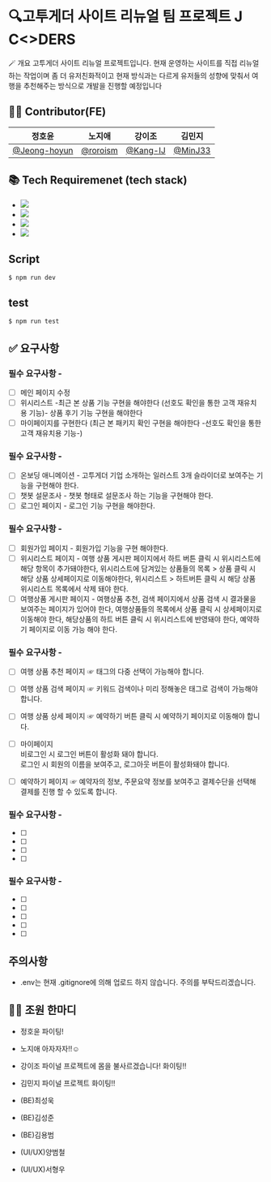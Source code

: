 # 🔍고투게더 사이트 리뉴얼 팀 프로젝트 J C<>DERS

🪄 개요
고투게더 사이트 리뉴얼 프로젝트입니다. 현재 운영하는 사이트를 직접 리뉴얼하는 작업이며
좀 더 유저친화적이고 현재 방식과는 다르게 유저들의 성향에 맞춰서
여행을 추천해주는 방식으로 개발을 진행할 예정입니다

## 🤼‍♀️ Contributor(FE)

|                                  정호윤                                   |                                노지애                                 |                                   강이조                                   |                                김민지                                |         
| :-----------------------------------------------------------------------: | :-------------------------------------------------------------------: | :------------------------------------------------------------------------: | :------------------------------------------------------------------: | 
|              [@Jeong-hoyun](https://github.com/Jeong-hoyun)               |                [@roroism](https://github.com/roroism)                 |                   [@Kang-IJ](https://github.com/Kang-IJ)                   |                 [@MinJ33](https://github.com/MinJ33)                 |                          





## 📚 Tech Requiremenet (tech stack)

- <img src="https://img.shields.io/badge/html5-E34F26?style=for-the-badge&logo=html5&logoColor=white">
- <img src="https://img.shields.io/badge/javascript-F7DF1E?style=for-the-badge&logo=javascript&logoColor=black">
- <img src="https://img.shields.io/badge/react-61DAFB?style=for-the-badge&logo=react&logoColor=black">
- <img src="https://img.shields.io/badge/Next.js-000000?style=for-the-badge&logo=Next.js&logoColor=white">


## Script
```
$ npm run dev
```

## test

```
$ npm run test
```



## ✅ 요구사항

### 필수 요구사항 -

- [ ] 메인 페이지 수정
- [ ] 위시리스트 -최근 본 상품 기능 구현을 해야한다
(선호도 확인을 통한 고객 재유치 용 기능)- 상품 후기 기능 구현을 해야한다
- [ ] 마이페이지를 구현한다 (최근 본 패키지 확인 구현을 해야한다 -선호도 확인을 통한 고객 재유치용 기능-)

### 필수 요구사항 -

- [ ] 온보딩 애니메이션 - 고투게더 기업 소개하는 일러스트 3개 슬라이더로 보여주는 기능을 구현해야 한다.
- [ ] 챗봇 설문조사 - 챗봇 형태로 설문조사 하는 기능을 구현해야 한다.
- [ ] 로그인 페이지 - 로그인 기능 구현을 해야한다.

### 필수 요구사항 -

- [ ] 회원가입 페이지 - 회원가입 기능을 구현 해야한다.
- [ ] 위시리스트 페이지 - 여행 상품 게시판 페이지에서 하트 버튼 클릭 시 위시리스트에 해당 항목이 추가돼야한다, 위시리스트에 담겨있는 상품들의 목록 > 상품 클릭 시 해당 상품 상세페이지로 이동해야한다, 위시리스트 > 하트버튼 클릭 시 해당 상품 위시리스트 목록에서 삭제 돼야 한다.
- [ ] 여행상품 게시판 페이지 - 여행상품 추천, 검색 페이지에서 상품 검색 시 결과물을 보여주는 페이지가 있어야 한다, 여행상품들의 목록에서 상품 클릭 시 상세페이지로 이동해야 한다, 해당상품의 하트 버튼 클릭 시 위시리스트에 반영돼야 한다, 예약하기 페이지로 이동 가능 해야 한다.

### 필수 요구사항 -

- [ ]  여행 상품 추천 페이지 ☞ 태그의 다중 선택이 가능해야 합니다.
- [ ]  여행 상품 검색 페이지 ☞ 키워드 검색이나 미리 정해놓은 태그로 검색이 가능해야 합니다.
- [ ] 여행 상품 상세 페이지 ☞ 예약하기 버튼 클릭 시 예약하기 페이지로 이동해야 합니다.

- [ ] 마이페이지 <br/>비로그인 시 로그인 버튼이 활성화 돼야 합니다.<br/>로그인 시 회원의 이름을 보여주고, 로그아웃 버튼이 활성화돼야 합니다.
- [ ] 예약하기 페이지 ☞ 예약자의 정보, 주문요약 정보를 보여주고 결제수단을 선택해 결제를 진행 할 수 있도록 합니다.


### 필수 요구사항 -

- [ ]
- [ ]
- [ ]
- [ ]

### 필수 요구사항 -

- [ ]
- [ ]
- [ ]
- [ ]
- [ ]

## 주의사항

- .env는 현재 .gitignore에 의해 업로드 하지 않습니다. 주의를 부탁드리겠습니다.



## 🤼‍♀️ 조원 한마디

- 정호윤 파이팅!

- 노지애 아자자자!!☺︎

- 강이조 파이널 프로젝트에 몸을 불사르겠습니다! 화이팅!!

- 김민지 파이널 프로젝트 화이팅!!

- (BE)최성욱

- (BE)김성준

- (BE)김용범

- (UI/UX)양범철

- (UI/UX)서형우

